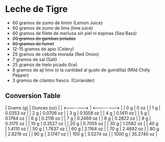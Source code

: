 # Leche de Tigre

- 60 gramos de zumo de limón (Lemon Juice)
- 60 gramos de zumo de lima (lime juice)
- 60 gramos de filete de merluza sin piel ni espinas (Sea Bass)
- ~~20 gramos de gambas peladas~~
- ~~60 gramos de fumet~~
- 12-15 gramos de apio (Celery)
- 25 gramos de cebolla morada (Red Onion)
- 7 gramos de sal (Salt)
- 25 gramos de hielo picado (Ice)
- 8 gramos de ají limo (o la cantidad al gusto de guindilla) (Mild Chilly Pepper)
- 3 gramos de cilantro fresco. (Coriander)

## Conversion Table

| Grams (g) | Ounces (oz) |
| <-------> | <-------->  |
| 0 g       | 0 oz        |
| 1 g       | 0.0353 oz   |
| 2 g       | 0.0706 oz   |
| 3 g       | 0.1058 oz   |
| 4 g       | 0.1411 oz   |
| 5 g       | 0.1764 oz   |
| 6 g       | 0.2116 oz   |
| 7 g       | 0.2469 oz   |
| 8 g       | 0.2822 oz   |
| 9 g       | 0.3175 oz   |
| 10 g      | 0.3527 oz   |
| 20 g      | 0.7055 oz   |
| 30 g      | 1.0582 oz   |
| 40 g      | 1.4110 oz   |
| 50 g      | 1.7637 oz   |
| 60 g      | 2.1164 oz   |
| 70 g      | 2.4692 oz   |
| 80 g      | 2.8219 oz   |
| 90 g      | 3.1747 oz   |
| 100 g     | 3.5274 oz   |
| 1000 g    | 35.2740 oz  |
